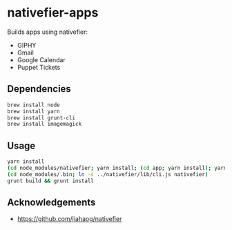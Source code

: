 # nativefier-apps

Builds apps using nativefier:

* GIPHY
* Gmail
* Google Calendar
* Puppet Tickets

## Dependencies

```bash
brew install node
brew install yarn
brew install grunt-cli
brew install imagemagick
```

## Usage

```bash
yarn install
(cd node_modules/nativefier; yarn install; (cd app; yarn install); yarn run build)
(cd node_modules/.bin; ln -s ../nativefier/lib/cli.js nativefier)
grunt build && grunt install
```

## Acknowledgements

* https://github.com/jiahaog/nativefier
